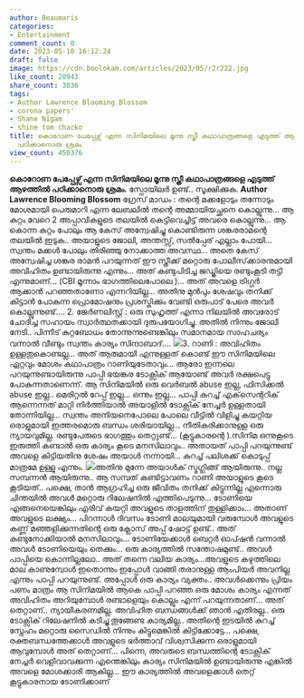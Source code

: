 ```yaml
---
author: Beaumaris
categories:
- Entertainment
comment_count: 0
date: 2023-05-10 16:12:24
draft: false
image: https://cdn.boolokam.com/articles/2023/05/r2r222.jpg
like_count: 20943
share_count: 3036
tags:
- Author Lawrence Blooming Blossom
- corona papers'
- Shane Nigam
- shine tom chacko
title: കൊറോണ പേപ്പേഴ്സ് എന്ന സിനിമയിലെ മൂന്നു സ്ത്രീ കഥാപാത്രങ്ങളെ എടുത്ത് ആഴത്തിൽ
  പഠിക്കാനൊരു ശ്രമം
view_count: 450376
---
```


**കൊറോണ പേപ്പേഴ്സ് എന്ന സിനിമയിലെ മൂന്നു സ്ത്രീ കഥാപാത്രങ്ങളെ എടുത്ത് ആഴത്തിൽ പഠിക്കാനൊരു ശ്രമം.** സ്പോയിലർ ഉണ്ട്.. സൂക്ഷിക്കുക. **Author Lawrence Blooming Blossom** ഗ്രേസ് മാഡം : തന്റെ മക്കളോടും തന്നോടും മോശമായി പെരുമാറി എന്ന ലേബലിൽ തന്റെ അമ്മായിയച്ഛനെ കൊല്ലുന്നു... ആ കുറ്റം വേറെ 2 അപ്പാവികളുടെ തലയിൽ കെട്ടിവെച്ചിട്ട് അവരെ കൊല്ലുന്നു... ആ കൊന്ന കുറ്റം പോലും ആ കേസ് അന്വേഷിച്ചു കൊണ്ടിരുന്ന ശങ്കരരാമന്റെ തലയിൽ ഇടുക.. അയാളുടെ ജോലി, അന്തസ്സ്, സൽപ്പേര് എല്ലാം പോയി... സ്വന്തം മക്കൾ പോലും തിരിഞ്ഞു നോക്കാത്ത അവസ്ഥ... അതെ കേസ് അന്വേഷിച്ച ശങ്കര രാമൻ പറയുന്നത് ഈ സ്ത്രീക്ക് മറ്റൊരു പോലീസ്‌ക്കാരനുമായി അവിഹിതം ഉണ്ടായിരുന്നു എന്നും... അത് കണ്ടുപിടിച്ച ജഡ്ജിയെ രണ്ടുംകൂടി തട്ടി എന്നുമാണ്... (CBI മൂന്നാം ഭാഗത്തിലെപോലെ )... അത് അവളെ ട്രിഗ്ഗർ ആക്കാൻ പറഞ്ഞതാണോ എന്നറിയില്ല... അതിനു മുൻപും ശേഷവും തനിക്ക് കിട്ടാൻ പോകുന്ന പ്രൊമോഷനും പ്രശസ്തിക്കും വേണ്ടി ഒരുപാട് പേരെ അവർ കൊല്ലുന്നുണ്ട്.... [](https://cdn.boolokam.com/articles/2023/05/wff22.jpg)2\. ജേർണലിസ്റ്റ് : ഒരു സുഹൃത്ത് എന്നാ നിലയിൽ അവരോട് ചോദിച്ച സഹായം സ്വാർത്ഥതക്കായി ദുരുപയോഗിച്ചു. അതിൽ നിന്നും ജോലി നേടി.. പിന്നീട് കുറ്റബോധം തോന്നുന്നുണ്ടെങ്കിലും സമാനമായ സാഹചര്യം വന്നാൽ വീണ്ടും സ്വന്തം കാര്യം സിന്ദാബാദ്‌.... [![](https://cdn.boolokam.com/articles/2023/05/r2r222.jpg)](https://cdn.boolokam.com/articles/2023/05/r2r222.jpg)3\. റാണി : അവിഹിതം ഉള്ളതുകൊണ്ടല്ല... അത് ആരുമായി എന്നുള്ളത് കൊണ്ട് ഈ സിനിമയിലെ ഏറ്റവും മോശം കഥാപാത്രം റാണിയുടേതാവും... ആരോ ഇന്നലെ പറയുന്നുണ്ടായിരുന്നു പാപ്പി ഭയങ്കര ടോക്സിക് ആയോണ്ട് അവർ രക്ഷപെട്ടു പോകുന്നതാണെന്ന്. ആ സിനിമയിൽ ഒരു വെർബൽ abuse ഇല്ല, ഫിസിക്കൽ abuse ഇല്ല.. മെരിറ്റൽ റേപ്പ് ഇല്ല... ഒന്നും ഇല്ല... പാപ്പി കുറച്ച് എക്‌സെന്ററിക് ആന്നെന്നത് മാറ്റി നിർത്തിയാൽ അയാളിൽ ടോക്സിക് നേച്ചർ ഉള്ളതായി തോന്നിയില്ല... സ്വന്തം അനിയനെപോലെ പോലെ വീട്ടിൽ വിളിച്ചു കയറ്റിയ ഒരാളുമായി ഇത്തരമൊരു ബന്ധം ശരിയായില്ല... നീതികരിക്കാനുള്ള ഒരു ന്യായവുമില്ല. രണ്ടുപേരുടെ ഭാഗത്തും തെറ്റുണ്ട്... (കൂട്ടുകാരന്റെ ).സിനിമ ഒന്നുകൂടെ ഇരുത്തി കണ്ടാൽ ഒരു കാര്യം കൂടെ മനസിലാവും.. അതായത് പാപ്പി പറയുന്നുണ്ട് അവളെ കിട്ടിയതിനു ശേഷം അയാൾ നന്നായി... കുറച്ച് പലിശക്ക് കൊടുപ്പ് മാത്രമേ ഉള്ളു എന്നും. [![](https://cdn.boolokam.com/articles/2023/05/wfwgggg-1.jpg)](https://cdn.boolokam.com/articles/2023/05/wfwgggg-1.jpg)അതിനു മുന്നേ അയാൾക് സ്മഗ്ലിങ്ങ് ആയിരുന്നു.. നല്ല സമ്പന്നൻ ആയിരുന്നു.. ആ സമ്പത് കണ്ടിട്ടാവണം റാണി അയാളുടെ കൂടെ കൂടിയത്.. പക്ഷെ, താൻ ആഗ്രഹിച്ച ഒരു ജീവിതം തനിക്ക് കിട്ടുന്നില്ല എന്നൊരു ചിന്തയിൽ അവൾ മറ്റൊരു റിലേഷനിൽ എത്തിപെടുന്നു... ടോണിയെ എങ്ങനെയെങ്കിലും എരിവ് കയറ്റി അവളുടെ താളത്തിന് തുള്ളിക്കാം... അതാണ് അവളുടെ ലക്ഷ്യം... പിറന്നാൾ ദിവസം ടോണി മാലയുമായി വരുമ്പോൾ അവളുടെ കണ്ണ് മഞ്ഞളിക്കുന്നതിന്റെ ഒരു ക്ലോസ് അപ്പ്‌ ഷോട്ട് ഉണ്ട്.. അത് കണ്ടുനോക്കിയാൽ മനസിലാവും... ടോണിയേക്കാൾ ബെറ്റർ ഓപ്ഷൻ വന്നാൽ അവൾ ടോണിയെയും തെക്കും... ഒരു കാര്യത്തിൽ സന്തോഷമുണ്ട്.. അവൾ പാപ്പിയെ കൊന്നില്ലലോ.. അത് തന്നെ വലിയ കാര്യം...അവളുടെ കഴുത്തിലെ മാല കാണുമ്പോൾ ഇതൊന്നും ഇപ്പോൾ വാങ്ങി തരാനുള്ള ആംപിയർ അവനില്ല എന്നും പാപ്പി പറയുന്നുണ്ട്. അപ്പോൾ ഒരു കാര്യം വ്യക്തം.. അവൾക്കെന്നും പ്രിയം പണം മാത്രം ആ സിനിമയിൽ ആ‍കെ പാപ്പി പറഞ്ഞ ഒരു മോശം കാര്യം എന്നത് അവിഹിതം അറിയുമ്പോൾ രണ്ടാളെയും കൊല്ലും എന്ന് പറയുന്നതാണ്... അത് തെറ്റാണ്.. ന്യായീകരണമില്ല. അവിഹിത ബന്ധങ്ങൾക്ക് ഞാൻ എതിരല്ല.. ഒരു ടോക്സിക് റിലേഷനിൽ കടിച്ചു തൂങ്ങേണ്ട കാര്യമില്ല.. അതിന്റെ ഇടയിൽ കുറച്ച് സ്നേഹം മറ്റൊരു സൈഡിൽ നിന്നും കിട്ടുമെങ്കിൽ കിട്ടിക്കോട്ടേ... പക്ഷെ, രക്തബന്ധത്തേക്കാൾ അവളുടെ ഭർത്താവ് വിശ്വസിക്കുന്ന ഒരാളുമായി ആവുമ്പോൾ അത് തെറ്റാണ്... പിന്നെ, അവരുടെ ബന്ധത്തിന്റെ ടോക്സിക് നേച്ചർ വെളിവാവക്കുന്ന എന്തെങ്കിലും കാര്യം സിനിമയിൽ ഉണ്ടായിരുന്നു എങ്കിൽ അവളെ മോശക്കാരി ആകില്ല... ഈ കാര്യത്തിൽ അവളെക്കാൾ തെറ്റ് കൂട്ടുകാരനായ ടോണിക്കാണ്